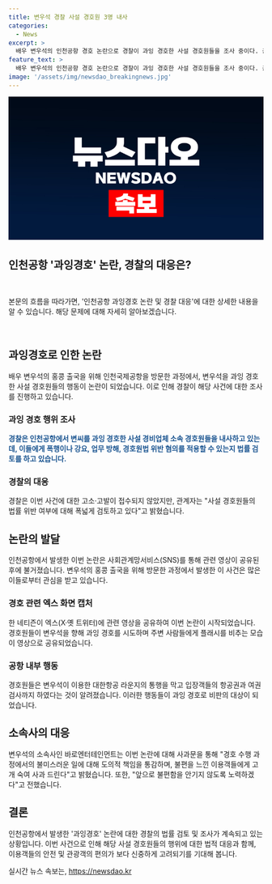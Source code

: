 ```yaml
---
title: 변우석 경찰 사설 경호원 3명 내사
categories:
  - News
excerpt: >
  배우 변우석의 인천공항 경호 논란으로 경찰이 과잉 경호한 사설 경호원들을 조사 중이다. 공항 내에서의 플래시 쏘기, 폭행 및 업무 방해 혐의가 검토 중이며, 이에 대한 고소·고발은 아직 없는 상황이다. 사설 경호원들이 변우석의 이용객들의 항공권과 여권 검사를 막는 등의 행동으로 인해 논란이 되고 있으며, 소속사는 사과문을 통해 관련 사건에 대한 책임을 인정하고 불편을 느낀 이용객들에게 사과했다.
feature_text: >
  배우 변우석의 인천공항 경호 논란으로 경찰이 과잉 경호한 사설 경호원들을 조사 중이다. 공항 내에서의 플래시 쏘기, 폭행 및 업무 방해 혐의가 검토 중이며, 이에 대한 고소·고발은 아직 없는 상황이다. 사설 경호원들이 변우석의 이용객들의 항공권과 여권 검사를 막는 등의 행동으로 인해 논란이 되고 있으며, 소속사는 사과문을 통해 관련 사건에 대한 책임을 인정하고 불편을 느낀 이용객들에게 사과했다.
image: '/assets/img/newsdao_breakingnews.jpg'
---
```


<p><img src="/assets/img/newsdao_breakingnews.jpg" alt="ontimetimes 속보" /></p>

<h2 data-ke-size="size26">인천공항 '과잉경호' 논란, 경찰의 대응은?</h2>

<p data-ke-size="size16">&nbsp;</p>

<p>본문의 흐름을 따라가면, '인천공항 과잉경호 논란 및 경찰 대응'에 대한 상세한 내용을 알 수 있습니다. 해당 문제에 대해 자세히 알아보겠습니다.</p>

<p data-ke-size="size16">&nbsp;</p>

<h2 data-ke-size="size26">과잉경호로 인한 논란</h2>

<p data-ke-size="size16">배우 변우석의 홍콩 출국을 위해 인천국제공항을 방문한 과정에서, 변우석을 과잉 경호한 사설 경호원들의 행동이 논란이 되었습니다. 이로 인해 경찰이 해당 사건에 대한 조사를 진행하고 있습니다.</p>

<h3>과잉 경호 행위 조사</h3>

<p data-ke-size="size16"><b><span style="color: #1a5490;">경찰은 인천공항에서 변씨를 과잉 경호한 사설 경비업체 소속 경호원들을 내사하고 있는데, 이들에게 폭행이나 강요, 업무 방해, 경호원법 위반 혐의를 적용할 수 있는지 법률 검토를 하고 있습니다.</span></b></p>

<h3>경찰의 대응</h3>

<p data-ke-size="size16">경찰은 이번 사건에 대한 고소·고발이 접수되지 않았지만, 관계자는 "사설 경호원들의 법률 위반 여부에 대해 폭넓게 검토하고 있다"고 밝혔습니다.</p>

<h2 data-ke-size="size26">논란의 발달</h2>

<p data-ke-size="size16">인천공항에서 발생한 이번 논란은 사회관계망서비스(SNS)를 통해 관련 영상이 공유된 후에 불거졌습니다. 변우석의 홍콩 출국을 위해 방문한 과정에서 발생한 이 사건은 많은 이들로부터 관심을 받고 있습니다. </p>

<h3>경호 관련 엑스 화면 캡처</h3>

<p data-ke-size="size16">한 네티즌이 엑스(X·옛 트위터)에 관련 영상을 공유하여 이번 논란이 시작되었습니다. 경호원들이 변우석을 향해 과잉 경호를 시도하며 주변 사람들에게 플래시를 비추는 모습이 영상으로 공유되었습니다.</p>

<h3>공항 내부 행동</h3>

<p data-ke-size="size16">경호원들은 변우석이 이용한 대한항공 라운지의 통행을 막고 입장객들의 항공권과 여권 검사까지 하였다는 것이 알려졌습니다. 이러한 행동들이 과잉 경호로 비판의 대상이 되었습니다.</p>

<h2 data-ke-size="size26">소속사의 대응</h2>

<p data-ke-size="size16">변우석의 소속사인 바로엔터테인먼트는 이번 논란에 대해 사과문을 통해 "경호 수행 과정에서의 불미스러운 일에 대해 도의적 책임을 통감하며, 불편을 느낀 이용객들에게 고개 숙여 사과 드린다"고 밝혔습니다. 또한, "앞으로 불편함을 안기지 않도록 노력하겠다"고 전했습니다.</p>

<h2 data-ke-size="size26">결론</h2>

<p data-ke-size="size16">인천공항에서 발생한 '과잉경호' 논란에 대한 경찰의 법률 검토 및 조사가 계속되고 있는 상황입니다. 이번 사건으로 인해 해당 사설 경호원들의 행위에 대한 법적 대응과 함께, 이용객들의 안전 및 관광객의 편의가 보다 신중하게 고려되기를 기대해 봅니다.</p>
실시간 뉴스 속보는, <a href="https://newsdao.kr" rel="dofollow">https://newsdao.kr</a>


